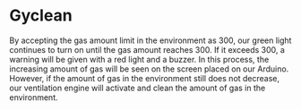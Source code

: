 # Gyclean
By accepting the gas amount limit in the environment as 300, our green light continues to turn on until the gas amount reaches 300. If it exceeds 300, a warning will be given with a red light and a buzzer. In this process, the increasing amount of gas will be seen on the screen placed on our Arduino. However, if the amount of gas in the environment still does not decrease, our ventilation engine will activate and clean the amount of gas in the environment.
